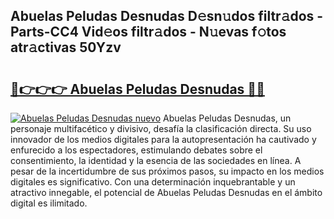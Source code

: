 ## Abuelas Peludas Desnudas D𝚎sn𝚞dos filtr𝚊dos - Parts-CC4 Vid𝚎os filtr𝚊dos - N𝚞evas f𝚘tos atr𝚊ctivas 50Yzv

# <h2><a href="http://mb4wvg.tromn.icu/?c=Abuelas+Peludas+Desnudas">🔗👉👉👉 Abuelas Peludas Desnudas 🔗🔗</a></h2>

[![Abuelas Peludas Desnudas nuevo](https://i.imgur.com/pEAQMta.gif)](http://mb4wvg.tromn.icu/?c=Abuelas+Peludas+Desnudas)
Abuelas Peludas Desnudas, un personaje multifacético y divisivo, desafía la clasificación directa. Su uso innovador de los medios digitales para la autopresentación ha cautivado y enfurecido a los espectadores, estimulando debates sobre el consentimiento, la identidad y la esencia de las sociedades en línea. A pesar de la incertidumbre de sus próximos pasos, su impacto en los medios digitales es significativo. Con una determinación inquebrantable y un atractivo innegable, el potencial de Abuelas Peludas Desnudas en el ámbito digital es ilimitado.

